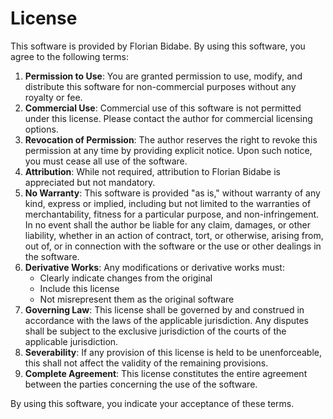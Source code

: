 # License

This software is provided by Florian Bidabe. By using this software, you agree to the following terms:

1. **Permission to Use**: You are granted permission to use, modify, and distribute this software for non-commercial purposes without any royalty or fee.
2. **Commercial Use**: Commercial use of this software is not permitted under this license. Please contact the author for commercial licensing options.
3. **Revocation of Permission**: The author reserves the right to revoke this permission at any time by providing explicit notice. Upon such notice, you must cease all use of the software.
4. **Attribution**: While not required, attribution to Florian Bidabe is appreciated but not mandatory.
5. **No Warranty**: This software is provided "as is," without warranty of any kind, express or implied, including but not limited to the warranties of merchantability, fitness for a particular purpose, and non-infringement. In no event shall the author be liable for any claim, damages, or other liability, whether in an action of contract, tort, or otherwise, arising from, out of, or in connection with the software or the use or other dealings in the software.
6. **Derivative Works**: Any modifications or derivative works must:
   - Clearly indicate changes from the original
   - Include this license
   - Not misrepresent them as the original software
7. **Governing Law**: This license shall be governed by and construed in accordance with the laws of the applicable jurisdiction. Any disputes shall be subject to the exclusive jurisdiction of the courts of the applicable jurisdiction.
8. **Severability**: If any provision of this license is held to be unenforceable, this shall not affect the validity of the remaining provisions.
9. **Complete Agreement**: This license constitutes the entire agreement between the parties concerning the use of the software.

By using this software, you indicate your acceptance of these terms.